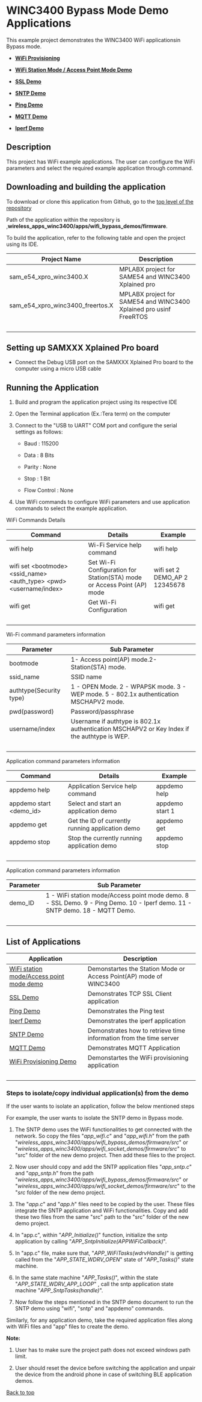 # WINC3400 Bypass Mode Demo Applications

This example project demonstrates the WINC3400 WiFi applicationsin Bypass mode.

-   **[WiFi Provisioning](docs/GUID-4E41A963-CE42-4337-A4F7-7B6F4F6C4298.md)**  

-   **[WiFi Station Mode / Access Point Mode Demo](docs/GUID-68E8D0A3-9E94-4C43-BE0E-646C0FF1ED5D.md)**  

-   **[SSL Demo](docs/GUID-541D141F-C0A2-4E43-98EA-602C80C05F58.md)**  

-   **[SNTP Demo](docs/GUID-658CA5E0-6127-4E31-8626-3E88161483DC.md)**  

-   **[Ping Demo](docs/GUID-7AD2548F-606B-4F25-A71F-5B555FF3D4A7.md)**  

-   **[MQTT Demo](docs/GUID-49316BE3-AC2F-4E11-AE94-1E35E949F3B2.md)**  

-   **[Iperf Demo](docs/GUID-955C3E8C-7967-49D9-A353-AE0486131D1C.md)**  


## Description

This project has WiFi example applications. The user can configure the WiFi parameters and select the required example application through command.

## Downloading and building the application

To download or clone this application from Github, go to the [top level of the repository](https://github.com/Microchip-MPLAB-Harmony/wireless_apps_winc3400)

Path of the application within the repository is ,**wireless\_apps\_winc3400/apps/wifi\_bypass\_demos/firmware**.

To build the application, refer to the following table and open the project using its IDE.

|Project Name|Description|
|------------|-----------|
|sam\_e54\_xpro\_winc3400.X|MPLABX project for SAME54 and WINC3400 Xplained pro|
|sam\_e54\_xpro\_winc3400\_freertos.X|MPLABX project for SAME54 and WINC3400 Xplained pro usinf FreeRTOS|
| | |

## Setting up SAMXXX Xplained Pro board

-   Connect the Debug USB port on the SAMXXX Xplained Pro board to the computer using a micro USB cable


## Running the Application

1.  Build and program the application project using its respective IDE

2.  Open the Terminal application \(Ex.:Tera term\) on the computer

3.  Connect to the "USB to UART" COM port and configure the serial settings as follows:

    -   Baud : 115200

    -   Data : 8 Bits

    -   Parity : None

    -   Stop : 1 Bit

    -   Flow Control : None

4.  Use WiFi commands to configure WiFi parameters and use application commands to select the example application.


WiFi Commands Details

|Command|Details|Example|
|-------|-------|-------|
|wifi help|Wi-Fi Service help command|wifi help|
|wifi set <bootmode\> <ssid\_name\> <auth\_type\> <pwd\> <username/index\>|Set Wi-Fi Configuration for Station\(STA\) mode or Access Point \(AP\) mode|wifi set 2 DEMO\_AP 2 12345678|
|wifi get|Get Wi-Fi Configuration|wifi get|
| | | |

Wi-Fi command parameters information

|Parameter|Sub Parameter|
|---------|-------------|
|bootmode|1- Access point\(AP\) mode.2- Station\(STA\) mode.|
|ssid\_name|SSID name|
|authtype\(Security type\)|1 - OPEN Mode. 2 - WPAPSK mode. 3 - WEP mode. 5 - 802.1x authentication MSCHAPV2 mode.|
|pwd\(password\)|Password/passphrase|
|username/index|Username if authtype is 802.1x authentication MSCHAPV2 or Key Index if the authtype is WEP.|
| | |

Application command parameters information

|Command|Details|Example|
|-------|-------|-------|
|appdemo help|Application Service help command|appdemo help|
|appdemo start <demo\_id\>|Select and start an application demo|appdemo start 1|
|appdemo get|Get the ID of currently running application demo|appdemo get|
|appdemo stop|Stop the currently running application demo|appdemo stop|
| | | |

Application command parameters information

|Parameter|Sub Parameter|
|---------|-------------|
|demo\_ID|1 - WiFi station mode/Access point mode demo. 8 - SSL Demo. 9 - Ping Demo. 10 - Iperf demo. 11 - SNTP demo. 18 - MQTT Demo.|
| | |

## List of Applications

|Application|Description|
|-----------|-----------|
|[WiFi station mode/Access point mode demo](docs/GUID-68E8D0A3-9E94-4C43-BE0E-646C0FF1ED5D.md)|Demonstartes the Station Mode or Access Point\(AP\) mode of WINC3400|
|[SSL Demo](docs/GUID-541D141F-C0A2-4E43-98EA-602C80C05F58.md)|Demonstrates TCP SSL Client application|
|[Ping Demo](docs/GUID-7AD2548F-606B-4F25-A71F-5B555FF3D4A7.md)|Demonstrates the Ping test|
|[Iperf Demo](docs/GUID-955C3E8C-7967-49D9-A353-AE0486131D1C.md)|Demonstrates the iperf application|
|[SNTP Demo](docs/GUID-658CA5E0-6127-4E31-8626-3E88161483DC.md)|Demonstrates how to retrieve time information from the time server|
|[MQTT Demo](docs/GUID-49316BE3-AC2F-4E11-AE94-1E35E949F3B2.md)|Demonstrates MQTT Application|
|[WiFi Provisioning Demo](docs/GUID-4E41A963-CE42-4337-A4F7-7B6F4F6C4298.md)|Demonstartes the WiFi provisioning application|
| | |

### Steps to isolate/copy individual application\(s\) from the demo

If the user wants to isolate an application, follow the below mentioned steps

For example, the user wants to isolate the SNTP demo in Bypass mode.

1.  The SNTP demo uses the WiFi functionalities to get connected with the network. So copy the files "*app\_wifi.c*" and "*app\_wifi.h*" from the path "*wireless\_apps\_winc3400/apps/wifi\_bypass\_demos/firmware/src*" or "*wireless\_apps\_winc3400/apps/wifi\_socket\_demos/firmware/src*" to "src" folder of the new demo project. Then add these files to the project.

2.  Now user should copy and add the SNTP application files "*app\_sntp.c*" and "*app\_sntp.h*" from the path "*wireless\_apps\_winc3400/apps/wifi\_bypass\_demos/firmware/src*" or "*wireless\_apps\_winc3400/apps/wifi\_socket\_demos/firmware/src*" to the "*src* folder of the new demo project.

3.  The "*app.c*" and "*app.h*" files need to be copied by the user. These files integrate the SNTP application and WiFi functionalities. Copy and add these two files from the same "src" path to the "src" folder of the new demo project.

4.  In "app.c", within "*APP\_Initialize\(\)*" function, initialize the sntp application by calling "*APP\_SntpInitialize\(APPWiFiCallback\)*".

5.  In "app.c" file, make sure that, "*APP\_WiFiTasks\(wdrvHandle\)*" is getting called from the "*APP\_STATE\_WDRV\_OPEN*" state of "*APP\_Tasks\(\)*" state machine.

6.  In the same state machine "*APP\_Tasks\(\)*", within the state "*APP\_STATE\_WDRV\_APP\_LOOP*" , call the sntp application state machine "*APP\_SntpTasks\(handle\)*".

7.  Now follow the steps mentioned in the SNTP demo document to run the SNTP demo using "wifi", "sntp" and "appdemo" commands.


Similarly, for any application demo, take the required application files along with WiFi files and "app" files to create the demo.

**Note:**

1.  User has to make sure the project path does not exceed windows path limit.

2.  User should reset the device before switching the application and unpair the device from the android phone in case of switching BLE application demos.


[Back to top](#top)

